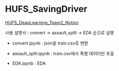 # HUFS_SavingDriver

[HUFS_DeapLearning_Team2_Notion](https://www.notion.so/j8n17/HUFS-DL-2-f94647f9b8d642a9bce8c5533282c3e3?pvs=4)

사용 설명서 : convert -> assault_split -> EDA 순으로 실행


- convert.ipynb : json을 train.csv로 변환

- assault_split.ipynb : train.csv에서 폭행 데이터만 추출

- EDA.ipynb : EDA
